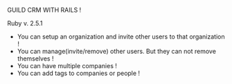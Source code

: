 GUILD
CRM WITH RAILS !

Ruby v. 2.5.1

* You can setup an organization and invite other users to that organization !
* You can manage(invite/remove) other users. But they can not remove themselves ! 
* You can have multiple companies !
* You can add tags to companies or people !

